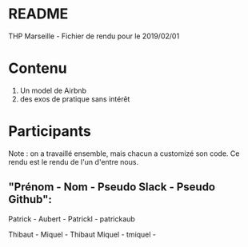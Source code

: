 README
======


THP Marseille - Fichier de rendu pour le 2019/02/01




Contenu
======

1. Un model de Airbnb
2. des exos de pratique sans intérêt
	

Participants 
==========

Note : on a travaillé ensemble, mais chacun a customizé son code.
Ce rendu est le rendu de l'un d'entre nous.

"Prénom - Nom - Pseudo Slack - Pseudo Github":
--------------------------------------------

Patrick - Aubert - Patrickl - patrickaub  

Thibaut - Miquel - Thibaut Miquel - tmiquel - 

